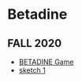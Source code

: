 # Betadine
## FALL 2020
* [BETADINE Game](https://TanviMishra.github.io/Betadine/BitMapGame/)
* [sketch 1](https://TanviMishra.github.io/PUFY1225-Digital_Craft/Wk3/Wk3_Pt1_2020_02_09_20_07_46/)
